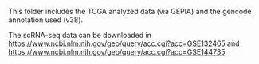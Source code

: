 This folder includes the TCGA analyzed data (via GEPIA) and the gencode annotation used (v38).

The scRNA-seq data can be downloaded in https://www.ncbi.nlm.nih.gov/geo/query/acc.cgi?acc=GSE132465 and https://www.ncbi.nlm.nih.gov/geo/query/acc.cgi?acc=GSE144735.
